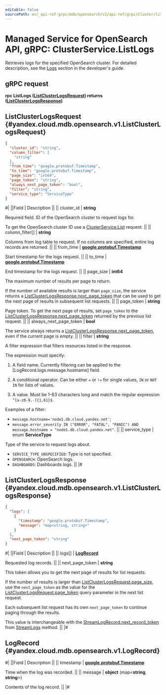 ```yaml
---
editable: false
sourcePath: en/_api-ref-grpc/mdb/opensearch/v1/api-ref/grpc/Cluster/listLogs.md
---
```


# Managed Service for OpenSearch API, gRPC: ClusterService.ListLogs

Retrieves logs for the specified OpenSearch cluster.
For detailed description, see the [Logs](/yandex-mdb-guide/concepts/logs.html) section in the developer's guide.

## gRPC request

**rpc ListLogs ([ListClusterLogsRequest](#yandex.cloud.mdb.opensearch.v1.ListClusterLogsRequest)) returns ([ListClusterLogsResponse](#yandex.cloud.mdb.opensearch.v1.ListClusterLogsResponse))**

## ListClusterLogsRequest {#yandex.cloud.mdb.opensearch.v1.ListClusterLogsRequest}

```json
{
  "cluster_id": "string",
  "column_filter": [
    "string"
  ],
  "from_time": "google.protobuf.Timestamp",
  "to_time": "google.protobuf.Timestamp",
  "page_size": "int64",
  "page_token": "string",
  "always_next_page_token": "bool",
  "filter": "string",
  "service_type": "ServiceType"
}
```

#|
||Field | Description ||
|| cluster_id | **string**

Required field. ID of the OpenSearch cluster to request logs for.

To get the OpenSearch cluster ID use a [ClusterService.List](/docs/managed-opensearch/api-ref/grpc/Cluster/list#List) request. ||
|| column_filter[] | **string**

Columns from log table to request.
If no columns are specified, entire log records are returned. ||
|| from_time | **[google.protobuf.Timestamp](https://developers.google.com/protocol-buffers/docs/reference/google.protobuf#timestamp)**

Start timestamp for the logs request. ||
|| to_time | **[google.protobuf.Timestamp](https://developers.google.com/protocol-buffers/docs/reference/google.protobuf#timestamp)**

End timestamp for the logs request. ||
|| page_size | **int64**

The maximum number of results per page to return.

If the number of available results is larger than `page_size`, the service returns a [ListClusterLogsResponse.next_page_token](#yandex.cloud.mdb.opensearch.v1.ListClusterLogsResponse)
that can be used to get the next page of results in subsequent list requests. ||
|| page_token | **string**

Page token. To get the next page of results, set `page_token` to the
[ListClusterLogsResponse.next_page_token](#yandex.cloud.mdb.opensearch.v1.ListClusterLogsResponse) returned by the previous list request. ||
|| always_next_page_token | **bool**

The service always returns a [ListClusterLogsResponse.next_page_token](#yandex.cloud.mdb.opensearch.v1.ListClusterLogsResponse), even if the current page is empty. ||
|| filter | **string**

A filter expression that filters resources listed in the response.

The expression must specify:

1. A field name. Currently filtering can be applied to the [LogRecord.logs.message.hostname] field.

2. A conditional operator. Can be either `=` or `!=` for single values, `IN` or `NOT IN` for lists of values.

3. A value. Must be 1-63 characters long and match the regular expression `^[a-z0-9.-]{1,61}$`.

Examples of a filter:
* `message.hostname='node1.db.cloud.yandex.net'`;
* `message.error_severity IN ("ERROR", "FATAL", "PANIC") AND message.hostname = "node1.db.cloud.yandex.net"`. ||
|| service_type | enum **ServiceType**

Type of the service to request logs about.

- `SERVICE_TYPE_UNSPECIFIED`: Type is not specified.
- `OPENSEARCH`: OpenSearch logs.
- `DASHBOARDS`: Dashboards logs. ||
|#

## ListClusterLogsResponse {#yandex.cloud.mdb.opensearch.v1.ListClusterLogsResponse}

```json
{
  "logs": [
    {
      "timestamp": "google.protobuf.Timestamp",
      "message": "map<string, string>"
    }
  ],
  "next_page_token": "string"
}
```

#|
||Field | Description ||
|| logs[] | **[LogRecord](#yandex.cloud.mdb.opensearch.v1.LogRecord)**

Requested log records. ||
|| next_page_token | **string**

This token allows you to get the next page of results for list requests.

If the number of results is larger than [ListClusterLogsRequest.page_size](#yandex.cloud.mdb.opensearch.v1.ListClusterLogsRequest), use the `next_page_token` as the value
for the [ListClusterLogsRequest.page_token](#yandex.cloud.mdb.opensearch.v1.ListClusterLogsRequest) query parameter in the next list request.

Each subsequent list request has its own `next_page_token` to continue paging through the results.

This value is interchangeable with the [StreamLogRecord.next_record_token](/docs/managed-opensearch/api-ref/grpc/Cluster/streamLogs#yandex.cloud.mdb.opensearch.v1.StreamLogRecord) from [StreamLogs](/docs/managed-opensearch/api-ref/grpc/Cluster/streamLogs#StreamLogs) method. ||
|#

## LogRecord {#yandex.cloud.mdb.opensearch.v1.LogRecord}

#|
||Field | Description ||
|| timestamp | **[google.protobuf.Timestamp](https://developers.google.com/protocol-buffers/docs/reference/google.protobuf#timestamp)**

Time when the log was recorded. ||
|| message | **object** (map<**string**, **string**>)

Contents of the log record. ||
|#